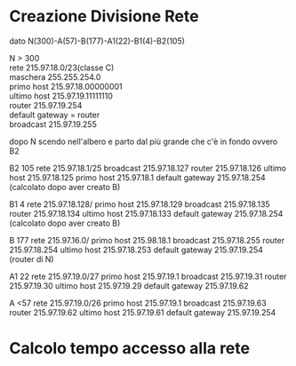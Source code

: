 # Creazione Divisione Rete 

dato N(300)-A(57)-B(177)-A1(22)-B1(4)-B2(105)

N   > 300  
rete 215.97.18.0/23(classe C)  
maschera 255.255.254.0  
primo host 215.97.18.00000001  
ultimo host 215.97.19.11111110  
router 215.97.19.254  
default gateway = router  
broadcast 215.97.19.255  

dopo N scendo nell'albero e parto dal più grande che c'è in fondo ovvero B2

B2 105
rete 215.97.18.1/25
broadcast 215.97.18.127
router 215.97.18.126
ultimo host 215.97.18.125
primo host 215.97.18.1
default gateway 215.97.18.254 (calcolato dopo aver creato B)

B1 4
rete 215.97.18.128/
primo host 215.97.18.129
broadcast 215.97.18.135
router 215.97.18.134
ultimo host 215.97.18.133
default gateway 215.97.18.254 (calcolato dopo aver creato B)

B 177
rete 215.97.16.0/
primo host 215.98.18.1
broadcast 215.97.18.255
router 215.97.18.254
ultimo host 215.97.18.253
default gateway 215.97.19.254 (router di N)

A1 22
rete 215.97.19.0/27
primo host 215.97.19.1
broadcast 215.97.19.31
router 215.97.19.30
ultimo host 215.97.19.29
default gateway 215.97.19.62

A <57
rete 215.97.19.0/26
primo host 215.97.19.1
broadcast 215.97.19.63
router 215.97.19.62
ultimo host 215.97.19.61
default gateway 215.97.19.254  

# Calcolo tempo accesso alla rete

